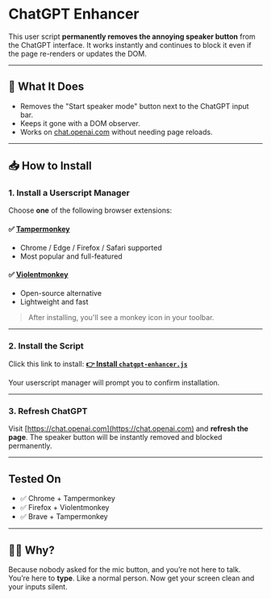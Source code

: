 # ChatGPT Enhancer

This user script **permanently removes the annoying speaker button** from the ChatGPT interface. It works instantly and continues to block it even if the page re-renders or updates the DOM.

---

## 🔧 What It Does

* Removes the "Start speaker mode" button next to the ChatGPT input bar.
* Keeps it gone with a DOM observer.
* Works on [chat.openai.com](https://chat.openai.com) without needing page reloads.

---

## 📥 How to Install

### 1. Install a Userscript Manager

Choose **one** of the following browser extensions:

#### ✅ [Tampermonkey](https://www.tampermonkey.net/)

* Chrome / Edge / Firefox / Safari supported
* Most popular and full-featured

#### ✅ [Violentmonkey](https://violentmonkey.github.io/)

* Open-source alternative
* Lightweight and fast

> After installing, you'll see a monkey icon in your toolbar.

---

### 2. Install the Script

Click this link to install:
**[👉 Install `chatgpt-enhancer.js`](https://raw.githubusercontent.com/hypersad/chatgpt-enhancer/refs/heads/main/chatgpt-enhancer.js)**

Your userscript manager will prompt you to confirm installation.

---

### 3. Refresh ChatGPT

Visit [https://chat.openai.com](https://chat.openai.com) and **refresh the page**. The speaker button will be instantly removed and blocked permanently.

---

## Tested On

* ✅ Chrome + Tampermonkey
* ✅ Firefox + Violentmonkey
* ✅ Brave + Tampermonkey

---

## 🙅‍♂️ Why?

Because nobody asked for the mic button, and you’re not here to talk.
You’re here to **type**. Like a normal person.
Now get your screen clean and your inputs silent.
